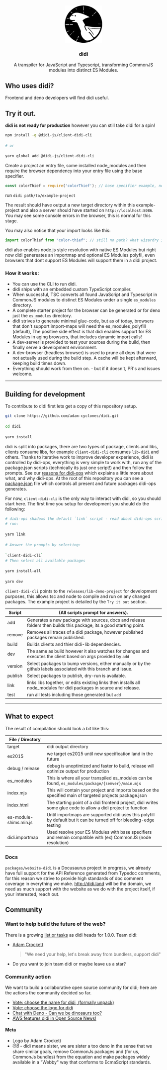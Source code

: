 <!-- PROJECT LOGO -->
<!--suppress HtmlDeprecatedAttribute, CheckImageSize -->
<p align="center">
  <a href="https://github.com/adam-cyclones/didi">
    <img src="packages/website-didi/static/img/didi-logo.png" alt="didi the dino is a pterodactyl logo" width="120" height="120">
  </a>

  <h3 align="center">didi</h3>

  <p align="center">
    A transpiler for JavaScript and Typescript, transforming CommonJS modules into distinct ES Modules.
  </p>
</p>


## Who uses didi?
Frontend and deno developers will find didi useful.

## Try it out.
**didi is not ready for production** however you can still take didi for a spin!
``` sh
npm install -g @didi-js/client-didi-cli

# or

yarn global add @didi-js/client-didi-cli
```
Create a project an entry file, some installed node_modules and then require the browser dependency into your entry file using the base specifier. 
``` js
const colorThief = require('colorThief'); // base specifier example, no paths needed
```

run `didi path/to/example-project`

The result should have output a new target directory within this example-project and also a server should have started on `http://localhost:8086`.
You may see some console errors in the browser, this is normal for this stage.

You may also notice that your import looks like this:
``` js
import colorThief from "color-thief"; // still no path? what wizardry is this!
```
didi also enables node.js style resolution with native ES Modules but right now didi genereates an importmap and optional ES Modules polyfil, even browsers that dont support ES Modules will support them in a didi project.


### How it works:
- You can use the CLI to run didi.
- didi ships with an embedded custom TypeScript compiler.
- When successful, TSC converts all found JavaScript and Typescript in CommonJS modules to distinct ES Modules under a single `es_modules` directory.
- A complete starter project for the browser can be generated or for deno just the `es_modules` directory.
- didi strives to generate minimal glue-code, but as of today, browsers that don't support import-maps will need the es_modules_polyfill (default), The positive side effect is that didi enables support for ES Modules in aging browsers, that includes dynamic import calls!
- A dev-server is provided to test your sources during the build, then finally serve a development environment.
- A dev-browser (headless browser) is used to prune all deps that were not actually used during the build step. A cache will be kept afterward, keeping build times down.
- Everything should work from then on. - but if it doesn't, PR's and issues welcome.

---

## Building for development
To contribute to didi first lets get a copy of this repository setup.
``` sh
git clone https://github.com/adam-cyclones/didi.git

cd didi

yarn install
```
didi is split into packages, there are two types of package, clients and libs, clients consume libs, for example `client-didi-cli` consumes `lib-didi` and others.
Thanks to iterative work to improve developer experience, didi is controlled by didi-ops, everything is very simple to work with, run any of the package.json scripts (technically its just one script!) and then follow the prompts.
See our [reasons for didi-ops](https://dev.to/adam_cyclones/didi-docs-website-and-other-highlights-3m9d) which explains a little more about what, and why didi-ops.
At the root of this repository you can see a [package.json](https://github.com/adam-cyclones/didi/blob/504caec136fcf9cfcfc96af513ad4a4a0afd0f5c/package.json#L28) file which controls all present and future packages didi-ops generates.

For now, `client-didi-cli` is the only way to interact with didi, so you should start here.
The first time you setup for development you should do the following:
``` sh
# didi-ops shadows the default `link` script - read about didi-ops scripts bellow.
# run:

yarn link

# Answer the prompts by selecting:

`client-didi-cli`
# Then select all available packages

yarn install-all

yarn dev
```

`client-didi-cli` points to the `releases/lib-demo-project` for development purposes, this allows tsc and node to compile and run on any changed packages. The example project is detailed by the `Try it out` section.


| Script  | (All scripts prompt for answers).                                                                                    |
|---------|----------------------------------------------------------------------------------------------------------------------|
| add     | Generates a new package with sources, docs and release folders then builds this package, its a good starting point.  |
| remove  | Removes all traces of a didi package, however published packages remain published.                                   |
| build   | Builds clients and thier didi-lib dependencies.                                                                      |
| dev     | The same as build however it also watches for changes and executes the client based on args provided by `add`        |
| version | Select packages to bump versions, either manually or by the github labels associated with this branch and issue.     |
| publish | Select packages to publish, dry-run is available.                                                                    |
| link    | links libs together, or edits existing links then installs all node_modules for didi packages in source and release. |
| test    | run all tests including those generated but `add`                                                                    |
---
## What to expect
The result of compilation should look a bit like this:

| File / Directory       |                                                                                                                     |
|------------------------|---------------------------------------------------------------------------------------------------------------------|
| target                 | didi output directory                                                                                               |
| es2015                 | we target es2015 until new specification land in the future                                                         |
| debug / release        | debug is unoptimized and faster to build, release will optimize output for production                               |
| es_modules             | This is where all your transpiled es_modules can be found, `es_modules/package/{semver}/main.mjs`                   |
| index.mjs              | This will contain your project and imports based on the specified main of targeted projects package.json            |
| index.html             | The starting point of a didi frontend project, didi writes some glue code to allow a didi project to function        |
| es-module-shims.min.js | Until importmaps are supported didi uses this polyfill by default but it can be turned off for bleeding-edge testing |
| didi.importmap         | Used resolve your ES Modules with base specifiers and remain compatible with (ex) CommonJS (node resolution)        |

### Docs
`packages/website-didi` is a Docusaurus project in progress, we already have full support for the API Reference generated from Typedoc comments, for this reason we strive to provide high standards of doc comment coverage in everything we make.
http://didi.land will be the domain, we need as much support with the website as we do with the project itself, if your interested, reach out.

## Community

### Want to help build the future of the web?
There is a growing [list or tasks](https://github.com/adam-cyclones/didi/issues) as didi heads for 1.0.0. Team didi:
- [Adam Crockett](https://dev.to/adam_cyclones)
    > "We need your help, let's break away from bundlers, support didi"
- Do you want to join team didi or maybe leave us a star?

### Community action 
We want to build a collaborative open source community for didi; here are the actions the community decided so far.
- [Vote: choose the name for didi, (formally unpack)](https://dev.to/adam_cyclones/name-this-software-opinion-needed-40m8)
- [Vote: choose the logo for didi](https://dev.to/adam_cyclones/didi-help-me-choose-a-logo-3mo4)
- [Chat with Deno - Can we be dinosaurs too?](https://github.com/denoland/deno/issues/6625)
- [AWS features didi in Open Source News!](https://www.linkedin.com/feed/update/urn:li:activity:6688362989487239169/)

#### Meta
- Logo by Adam Crockett
- दीदी - didi means sister, we are sister a too deno in the sense that we share similar goals, remove CommonJs packages and (for us, CommonJs bundles) from the equation and make packages widely available in a "Webby" way that conforms to EcmaScript standards.
